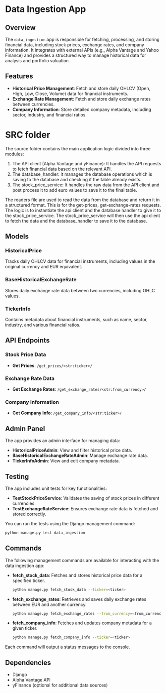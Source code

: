 # Data Ingestion App

## Overview
The `data_ingestion` app is responsible for fetching, processing, and storing financial data, including stock prices, exchange rates, and company information. It integrates with external APIs (e.g., Alpha Vantage and Yahoo Finance) and provides a structured way to manage historical data for analysis and portfolio valuation.

## Features
- **Historical Price Management**: Fetch and store daily OHLCV (Open, High, Low, Close, Volume) data for financial instruments.
- **Exchange Rate Management**: Fetch and store daily exchange rates between currencies.
- **Company Information**: Store detailed company metadata, including sector, industry, and financial ratios.

# SRC folder
The source folder contains the main application logic divided into three modules:
1. The API client (Alpha Vantage and yFinance): It handles the API requests to fetch financial data based on the relevant API. 
2. The database_handler: It manages the database operations which is saving to the database and checking if the table already exists.
3. The stock_price_service: It handles the raw data from the API client and post process it to add euro values to save it to the final table. 

The readers file are used to read the data from the database and return it in a structured format. This is for the get-prices, get-exchange-rates requests.
The logic is to instantiate the api client and the database handler to give it to the stock_price_service. The stock_price_service will then use the api client to fetch the data and the database_handler to save it to the database.

## Models
### HistoricalPrice
Tracks daily OHLCV data for financial instruments, including values in the original currency and EUR equivalent.

### BaseHistoricalExchangeRate
Stores daily exchange rate data between two currencies, including OHLC values.

### TickerInfo
Contains metadata about financial instruments, such as name, sector, industry, and various financial ratios.

## API Endpoints
### Stock Price Data
- **Get Prices**: `/get_prices/<str:ticker>/`

### Exchange Rate Data
- **Get Exchange Rates**: `/get_exchange_rates/<str:from_currency>/`

### Company Information
- **Get Company Info**: `/get_company_info/<str:ticker>/`

## Admin Panel
The app provides an admin interface for managing data:
- **HistoricalPriceAdmin**: View and filter historical price data.
- **BaseHistoricalExchangeRateAdmin**: Manage exchange rate data.
- **TickerInfoAdmin**: View and edit company metadata.

## Testing
The app includes unit tests for key functionalities:
- **TestStockPriceService**: Validates the saving of stock prices in different currencies.
- **TestExchangeRateService**: Ensures exchange rate data is fetched and stored correctly.

You can run the tests using the Django management command:
```bash
python manage.py test data_ingestion
```
## Commands 

The following management commands are available for interacting with the data ingestion app:

- **fetch_stock_data**: Fetches and stores historical price data for a specified ticker.
    ```bash
    python manage.py fetch_stock_data --ticker=<ticker>
    ```
- **fetch_exchange_rates**: Retrieves and saves daily exchange rates between EUR and another currency.
    ```bash
    python manage.py fetch_exchange_rates --from_currency=<from_currency>
    ```
- **fetch_company_info**: Fetches and updates company metadata for a given ticker.
    ```bash
    python manage.py fetch_company_info --ticker=<ticker>
    ```

Each command will output a status messages to the console.

## Dependencies
- Django
- Alpha Vantage API
- yFinance (optional for additional data sources)
